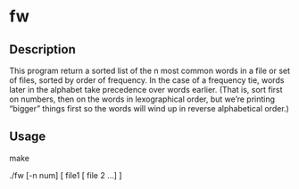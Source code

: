 # fw
## Description
This program return a sorted list of the n most common words in a file or set of
files, sorted by order of frequency. In the case of a frequency tie, words later in the alphabet take
precedence over words earlier. (That is, sort first on numbers, then on the words in lexographical
order, but we’re printing “bigger” things first so the words will wind up in reverse alphabetical
order.)
## Usage
make

./fw [-n num] [ file1 [ file 2 ...] ]
